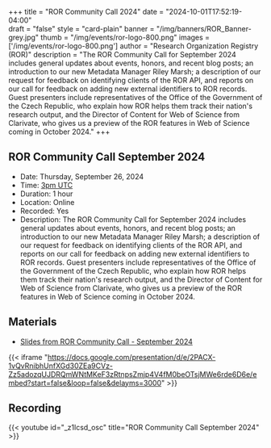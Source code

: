 +++
title = "ROR Community Call 2024" 
date = "2024-10-01T17:52:19-04:00"  
draft = "false" 
style = "card-plain" 
banner = "/img/banners/ROR_Banner-grey.jpg" 
thumb = "/img/events/ror-logo-800.png" 
images = ['/img/events/ror-logo-800.png']
author = "Research Organization Registry (ROR)" 
description = "The ROR Community Call for September 2024 includes general updates about events, honors, and recent blog posts; an introduction to our new Metadata Manager Riley Marsh; a description of our request for feedback on identifying clients of the ROR API, and reports on our call for feedback on adding new external identifiers to ROR records. Guest presenters include representatives of the Office of the Government of the Czech Republic, who explain how ROR helps them track their nation's research output, and the Director of Content for Web of Science from ‪Clarivate‬, who gives us a preview of the ROR features in Web of Science coming in October 2024."
+++

## ROR Community Call September 2024 
- Date: Thursday, September 26, 2024
- Time: [3pm UTC](https://dateful.com/time-zone-converter?t=3pm&d=2024-09-26&tz2=UTC)
- Duration: 1 hour
- Location: Online
- Recorded: Yes
- Description: The ROR Community Call for September 2024 includes general updates about events, honors, and recent blog posts; an introduction to our new Metadata Manager Riley Marsh; a description of our request for feedback on identifying clients of the ROR API, and reports on our call for feedback on adding new external identifiers to ROR records. Guest presenters include representatives of the Office of the Government of the Czech Republic, who explain how ROR helps them track their nation's research output, and the Director of Content for Web of Science from ‪Clarivate‬, who gives us a preview of the ROR features in Web of Science coming in October 2024. 

## Materials

* [Slides from ROR Community Call - September 2024](https://docs.google.com/presentation/d/e/2PACX-1vQvRnibhUnfXGd30ZEa9CVz-Zz5adozqUJDRQmWNtMKeF3zRtnpsZmjp4V4fM0beOTsjMWe6rde6D6e/pub?start=false&loop=false&delayms=3000)

{{< iframe "https://docs.google.com/presentation/d/e/2PACX-1vQvRnibhUnfXGd30ZEa9CVz-Zz5adozqUJDRQmWNtMKeF3zRtnpsZmjp4V4fM0beOTsjMWe6rde6D6e/embed?start=false&loop=false&delayms=3000" >}} 

## Recording 

{{< youtube id="_z1lcsd_osc" title="ROR Community Call September 2024" >}}


